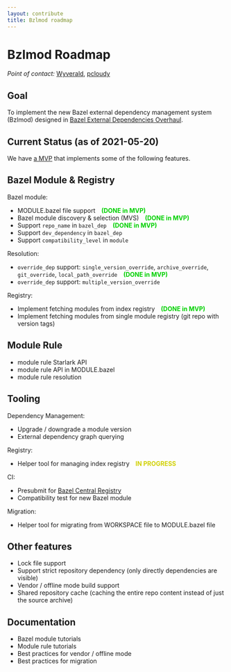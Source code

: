 ```yaml
---
layout: contribute
title: Bzlmod roadmap
---
```


<style>
  .padbottom { padding-bottom: 10px; }
  .etabox {
    background: #EFEFEF;
    color: #38761D;
    font-size: 15px;
    font-weight: bold;
    display: inline;
    padding: 6px;
    margin-right: 10px;
  }
  .donestatus {
    color: #00D000;
    font-weight: bold;
    padding-left: 10px;
  }
  .droppedstatus {
    color: #D00000;
    font-weight: bold;
    padding-left: 10px;
  }
  .inprogressstatus {
    color: #D0D000;
    font-weight: bold;
    padding-left: 10px;
  }
</style>

# Bzlmod Roadmap

*Point of contact:* [Wyverald](https://github.com/Wyverald), [pcloudy](https://github.com/pcloudy)

## Goal

To implement the new Bazel external dependency management system (Bzlmod) designed in [Bazel External Dependencies Overhaul](https://docs.google.com/document/d/1moQfNcEIttsk6vYanNKIy3ZuK53hQUFq1b1r0rmsYVg/edit?usp=sharing).

## Current Status (as of 2021-05-20)

We have [a MVP](https://github.com/Wyverald/bazel/pull/16) that implements some of the following features.

## Bazel Module & Registry

Bazel module:
* MODULE.bazel file support <span class="donestatus">(DONE in MVP)</span>
* Bazel module discovery & selection (MVS) <span class="donestatus">(DONE in MVP)</span>
* Support `repo_name` in `bazel_dep` <span class="donestatus">(DONE in MVP)</span>
* Support `dev_dependency` in `bazel_dep`
* Support `compatibility_level` in `module`

Resolution:
* `override_dep` support: `single_version_override`, `archive_override`, `git_override`, `local_path_override` <span class="donestatus">(DONE in MVP)</span>
* `override_dep` support: `multiple_version_override`

Registry:
* Implement fetching modules from index registry <span class="donestatus">(DONE in MVP)</span>
* Implement fetching modules from single module registry (git repo with version tags)

## Module Rule

* module rule Starlark API
* module rule API in MODULE.bazel
* module rule resolution

## Tooling

Dependency Management:
* Upgrade / downgrade a module version
* External dependency graph querying

Registry:
* Helper tool for managing index registry <span class="inprogressstatus">IN PROGRESS</span>

CI:
* Presubmit for [Bazel Central Registry](https://github.com/bazelbuild/bazel-central-registry)
* Compatibility test for new Bazel module

Migration:
* Helper tool for migrating from WORKSPACE file to MODULE.bazel file

## Other features

* Lock file support
* Support strict repository dependency (only directly dependencies are visible)
* Vendor / offline mode build support
* Shared repository cache (caching the entire repo content instead of just the source archive)

## Documentation

* Bazel module tutorials
* Module rule tutorials
* Best practices for vendor / offline mode
* Best practices for migration


